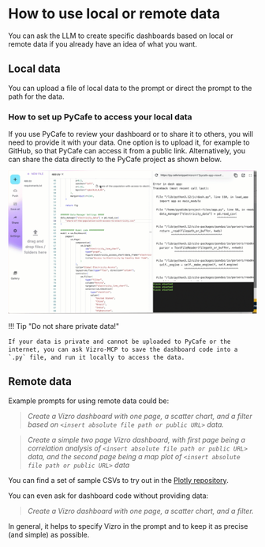 # How to use local or remote data

You can ask the LLM to create specific dashboards based on local or remote data if you already have an idea of what you want.

## Local data

You can upload a file of local data to the prompt or direct the prompt to the path for the data.

### How to set up PyCafe to access your local data

If you use PyCafe to review your dashboard or to share it to others, you will need to provide it with your data. One option is to upload it, for example to GitHub, so that PyCafe can access it from a public link. Alternatively, you can share the data directly to the PyCafe project as shown below.

![Install Vizro-MCP with uv](../../assets/images/looping-data-upload.gif)

!!! Tip "Do not share private data!"

    If your data is private and cannot be uploaded to PyCafe or the internet, you can ask Vizro-MCP to save the dashboard code into a `.py` file, and run it locally to access the data.

## Remote data

Example prompts for using remote data could be:

> _Create a Vizro dashboard with one page, a scatter chart, and a filter based on `<insert absolute file path or public URL>` data._

> _Create a simple two page Vizro dashboard, with first page being a correlation analysis of `<insert absolute file path or public URL>` data, and the second page being a map plot of `<insert absolute file path or public URL>` data_

You can find a set of sample CSVs to try out in the [Plotly repository](https://github.com/plotly/datasets/tree/master).

You can even ask for dashboard code without providing data:

> _Create a Vizro dashboard with one page, a scatter chart, and a filter._

In general, it helps to specify Vizro in the prompt and to keep it as precise (and simple) as possible.
